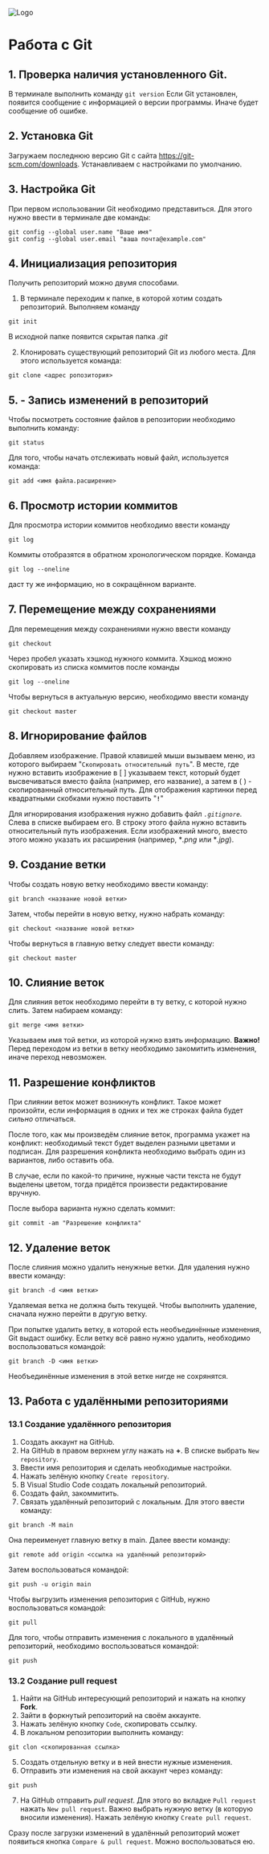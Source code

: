 ![Logo](Git-Logo-1788C.png)
# Работа с Git

## 1. Проверка наличия установленного Git.
В терминале выполнить команду `git version`
Если Git установлен, появится сообщение с информацией о версии программы. Иначе будет сообщение об ошибке.

## 2. Установка Git
Загружаем последнюю версию Git с сайта https://git-scm.com/downloads.
Устанавливаем с настройками по умолчанию.

## 3. Настройка Git
При первом использовании Git необходимо представиться. Для этого нужно ввести в терминале две команды:
```
git config --global user.name "Ваше имя"
git config --global user.email "ваша почта@example.com"
```

## 4. Инициализация репозитория

Получить репозиторий можно двумя способами.
1. В терминале переходим к папке, в которой хотим создать репозиторий.
Выполняем команду
```
git init
```
В исходной папке появится скрытая папка *.git*

2. Клонировать существующий репозиторий Git из любого места. Для этого используется команда:
```
git clone <адрес ропозитория>
```

## 5.  - Запись изменений в репозиторий

Чтобы посмотреть состояние файлов в репозитории необходимо выполнить команду:
```
git status
```
Для того, чтобы начать отслеживать новый файл, используется команда:
```
git add <имя файла.расширение>
```

## 6. Просмотр истории коммитов
Для просмотра истории коммитов необходимо ввести команду
```
git log
```
Коммиты отобразятся в обратном хронологическом порядке.
Команда
```
git log --oneline
```
даст ту же информацию, но в сокращённом варианте.

## 7. Перемещение между сохранениями
Для перемещения между сохранениями нужно 
ввести команду
```
git checkout
```
Через пробел указать хэшкод нужного коммита.
Хэшкод можно скопировать из списка коммитов после команды
```
git log --oneline
```
Чтобы вернуться в актуальную версию, необходимо ввести команду
```
git checkout master
```
## 8. Игнорирование файлов
Добавляем изображение. Правой клавишей мыши вызываем меню, из которого выбираем "`Скопировать относительный путь`". В месте, где нужно вставить изображение в [ ] указываем текст, который будет высвечиваться вместо файла (например, его название), а затем в ( ) - скопированный относительный путь. Для отображения картинки перед квадратными скобками нужно поставить "**`!`**"

Для игнорирования изображения нужно добавить файл *`.gitignore`*. Слева в списке выбираем его. В строку этого файла нужно вставить относительный путь изображения. Если изображений много, вместо этого можно указать их расширения (например, **.png* или **.jpg*).

## 9. Создание ветки
Чтобы создать новую ветку необходимо ввести команду:
```
git branch <название новой ветки>
```
Затем, чтобы перейти в новую ветку, нужно набрать команду:
```
git checkout <название новой ветки>
```
Чтобы вернуться в главную ветку следует ввести команду:
```
git checkout master
```

## 10. Слияние веток
Для слияния веток необходимо перейти в ту ветку, с которой нужно слить. Затем набираем команду:
```
git merge <имя ветки>
```
Указываем имя той ветки, из которой нужно взять информацию.
**Важно!** Перед переходом из ветки в ветку необходимо закомитить изменения, иначе переход невозможен.

## 11. Разрешение конфликтов
При слиянии веток может возникнуть конфликт. Такое может произойти, если информация в одних и тех же строках файла будет *сильно* отличаться.

После того, как мы произведём слияние веток, программа укажет на конфликт: необходимый текст будет выделен разными цветами и подписан. Для разрешения конфликта необходимо выбрать один из вариантов, либо оставить оба.

В случае, если по какой-то причине, нужные части текста не будут выделены цветом, тогда придётся произвести редактирование вручную.

После выбора варианта нужно сделать коммит:
```
git commit -am "Разрешение конфликта"
```

## 12. Удаление веток
После слияния можно удалить ненужные ветки.
Для удаления нужно ввести команду:
```
git branch -d <имя ветки>
```
Удаляемая ветка не должна быть текущей. Чтобы выполнить удаление, сначала нужно перейти в другую ветку.

При попытке удалить ветку, в которой есть необъединённые изменения, Git выдаст ошибку. Если ветку всё равно нужно удалить, необходимо воспользоваться командой:
```
git branch -D <имя ветки>
```
Необъединённые изменения в этой ветке нигде не сохрянятся.

## 13. Работа с удалёнными репозиториями

### 13.1 Создание удалённого репозитория
1. Создать аккаунт на GitHub.
2. На GitHub в правом верхнем углу нажать на **+**. В списке выбрать `New repository`.
3. Ввести имя репозитория и сделать необходимые настройки.
4. Нажать зелёную кнопку `Create repository`.
5. В Visual Studio Code создать локальный репозиторий.
6. Создать файл, закоммитить.
7. Связать удалённый репозиторий с локальным.
Для этого ввести команду:
```
git branch -M main
```
Она переименует главную ветку в main.
Далее ввести команду:
```
git remote add origin <ссылка на удалённый репозиторий>
```
Затем воспользоваться командой:
```
git push -u origin main
```

Чтобы выгрузить изменения репозитория с GitHub, нужно воспользоваться командой:
```
git pull
```

Для того, чтобы отправить изменения с локального в удалённый репозиторий, необходимо воспользоваться командой:
```
git push
```

### 13.2 Создание pull request
1. Найти на GitHub интересующий репозиторий и нажать на кнопку **Fork**.
2. Зайти в форкнутый репозиторий на своём аккаунте.
3. Нажать зелёную кнопку `Code`, скопировать ссылку.
4. В локальном репозитории выполнить команду:
```
git clon <скопированная ссылка>
```
5. Создать отдельную ветку и в ней внести нужные изменения.
6. Отправить эти изменения на свой аккаунт через команду:
```
git push
```
7. На GitHub отправить *pull request*.
Для этого во вкладке `Pull request` нажать `New pull request`. Важно выбрать нужную ветку (в которую вносили изменения). Нажать зелёную кнопку `Create pull request`.

Сразу после загрузки изменений в удалённый репозиторий может появиться кнопка `Compare & pull request`. Можно воспользоваться ею.